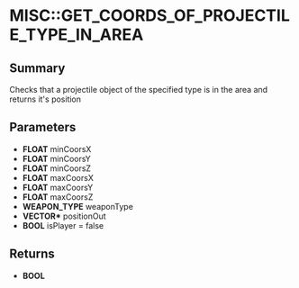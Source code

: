 # MISC::GET_COORDS_OF_PROJECTILE_TYPE_IN_AREA

## Summary
Checks that a projectile object of the specified type is in the area and returns it's position

## Parameters
* **FLOAT** minCoorsX
* **FLOAT** minCoorsY
* **FLOAT** minCoorsZ
* **FLOAT** maxCoorsX
* **FLOAT** maxCoorsY
* **FLOAT** maxCoorsZ
* **WEAPON_TYPE** weaponType
* **VECTOR\*** positionOut
* **BOOL** isPlayer = false

## Returns
* **BOOL**
